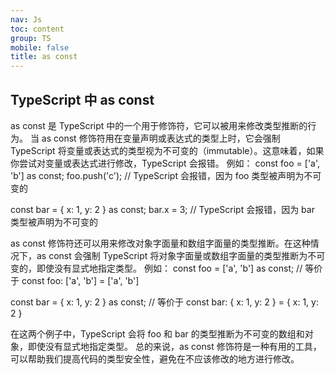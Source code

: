 ```yaml
---
nav: Js
toc: content
group: TS
mobile: false
title: as const
---
```


## TypeScript 中 as const

as const 是 TypeScript 中的一个用于修饰符，它可以被用来修改类型推断的行为。
当 as const 修饰符用在变量声明或表达式的类型上时，它会强制 TypeScript 将变量或表达式的类型视为不可变的（immutable）。这意味着，如果你尝试对变量或表达式进行修改，TypeScript 会报错。
例如：
const foo = ['a', 'b'] as const;
foo.push('c'); // TypeScript 会报错，因为 foo 类型被声明为不可变的

const bar = { x: 1, y: 2 } as const;
bar.x = 3; // TypeScript 会报错，因为 bar 类型被声明为不可变的

as const 修饰符还可以用来修改对象字面量和数组字面量的类型推断。在这种情况下，as const 会强制 TypeScript 将对象字面量或数组字面量的类型推断为不可变的，即使没有显式地指定类型。
例如：
const foo = ['a', 'b'] as const; // 等价于 const foo: ['a', 'b'] = ['a', 'b']

const bar = { x: 1, y: 2 } as const; // 等价于 const bar: { x: 1, y: 2 } = { x: 1, y: 2 }

在这两个例子中，TypeScript 会将 foo 和 bar 的类型推断为不可变的数组和对象，即使没有显式地指定类型。
总的来说，as const 修饰符是一种有用的工具，可以帮助我们提高代码的类型安全性，避免在不应该修改的地方进行修改。
